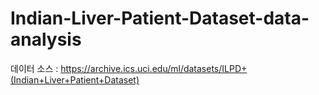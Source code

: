 # Indian-Liver-Patient-Dataset-data-analysis

데이터 소스 :
https://archive.ics.uci.edu/ml/datasets/ILPD+(Indian+Liver+Patient+Dataset)
